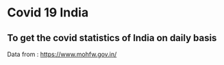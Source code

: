 # Covid 19 India

## To get the covid statistics of India on daily basis

Data from : https://www.mohfw.gov.in/


